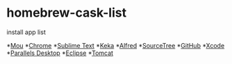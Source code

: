 homebrew-cask-list
==================
install app list

*[Mou](http://www.mouapp.com/)
*[Chrome](http://www.google.cn/chrome/)
*[Sublime Text](http://www.sublimetext.com/)
*[Keka](http://www.kekaosx.com/zh-tw/)
*[Alfred](http://www.alfredapp.com/)
*[SourceTree](http://www.sourcetreeapp.com/)
*[GitHub](https://mac.github.com/)
*[Xcode](https://itunes.apple.com/gb/app/xcode/id497799835?mt=12)
*[Parallels Desktop](http://www.parallels.com/products/desktop/)
*[Eclipse](http://www.eclipse.org/downloads/)
*[Tomcat](http://tomcat.apache.org/)
